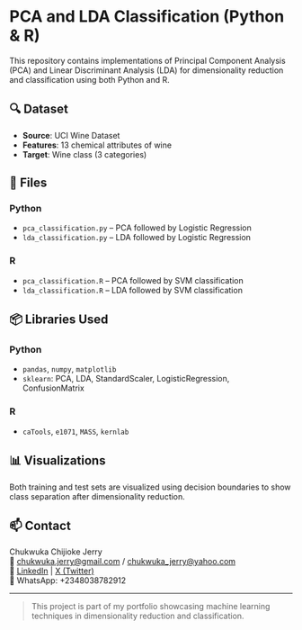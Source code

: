 # PCA and LDA Classification (Python & R)

This repository contains implementations of Principal Component Analysis (PCA) and Linear Discriminant Analysis (LDA) for dimensionality reduction and classification using both Python and R.

## 🔍 Dataset

- **Source**: UCI Wine Dataset
- **Features**: 13 chemical attributes of wine
- **Target**: Wine class (3 categories)

## 📁 Files

### Python
- `pca_classification.py` – PCA followed by Logistic Regression
- `lda_classification.py` – LDA followed by Logistic Regression

### R
- `pca_classification.R` – PCA followed by SVM classification
- `lda_classification.R` – LDA followed by SVM classification

## 📦 Libraries Used

### Python
- `pandas`, `numpy`, `matplotlib`
- `sklearn`: PCA, LDA, StandardScaler, LogisticRegression, ConfusionMatrix

### R
- `caTools`, `e1071`, `MASS`, `kernlab`

## 📊 Visualizations

Both training and test sets are visualized using decision boundaries to show class separation after dimensionality reduction.

## 📫 Contact

Chukwuka Chijioke Jerry  
📧 chukwuka.jerry@gmail.com / chukwuka_jerry@yahoo.com  
🔗 [LinkedIn](https://www.linkedin.com/in/chukwukacj/) | [X (Twitter)](https://twitter.com/Mazimum_)  
📱 WhatsApp: +2348038782912

---

> This project is part of my portfolio showcasing machine learning techniques in dimensionality reduction and classification.
